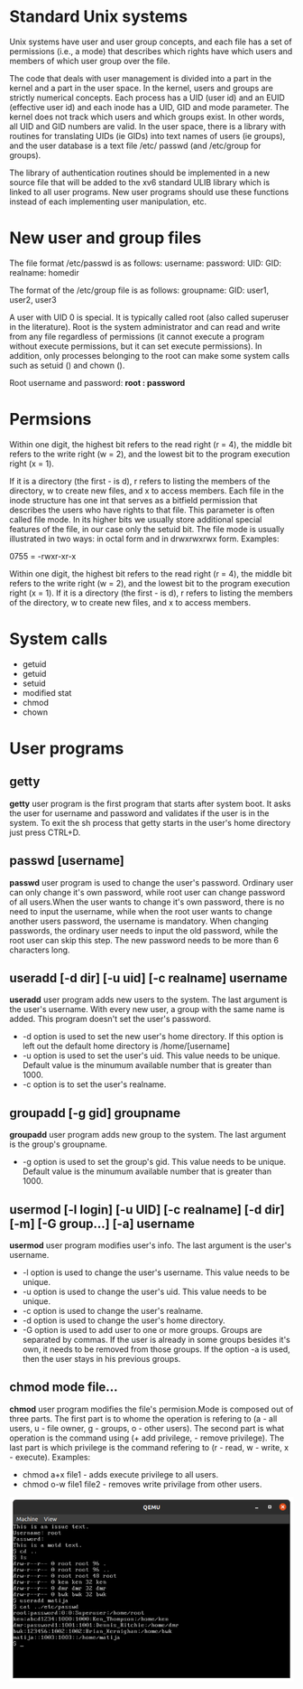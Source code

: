 # Standard Unix systems

Unix systems have user and user group concepts, and each file has a set of permissions (i.e., a mode) that describes which rights have which users and members of which user group over the file.

The code that deals with user management is divided into a part in the kernel and a part in the user space. In the kernel, users and groups are strictly numerical concepts. Each process has a UID (user id) and an EUID (effective user id) and each inode has a UID, GID and mode parameter. The kernel does not track which users and which groups exist. In other words, all UID and GID numbers are valid. In the user space, there is a library with routines for translating UIDs (ie GIDs) into text names of users (ie groups), and the user database is a text file /etc/ passwd (and /etc/group for groups).

The library of authentication routines should be implemented in a new source file that will be added to the xv6 standard ULIB library which is linked to all user programs. New user programs should use these functions instead of each implementing user manipulation, etc.

# New user and group files

The file format /etc/passwd is as follows:
username: password: UID: GID: realname: homedir

The format of the /etc/group file is as follows:
groupname: GID: user1, user2, user3

A user with UID 0 is special. It is typically called root (also called superuser in the literature). Root is the system administrator and can read and write from any file regardless of permissions (it cannot execute a program without execute permissions, but it can set execute permissions). In addition, only processes belonging to the root can make some system calls such as setuid () and chown ().

Root username and password: **root : password**

# Permsions
Within one digit, the highest bit refers to the read right (r = 4), the middle bit refers to the write right (w = 2), and the lowest bit to the program execution right (x = 1).

If it is a directory (the first - is d), r refers to listing the members of the directory, w to create new files, and x to access members.
Each file in the inode structure has one int that serves as a bitfield permission that describes the users who have rights to that file. This parameter is often called file mode. In its higher bits we usually store additional special features of the file, in our case only the setuid bit. The file mode is usually illustrated in two ways: in octal form and in drwxrwxrwx form. Examples:

0755 = -rwxr-xr-x

Within one digit, the highest bit refers to the read right (r = 4), the middle bit refers to the write right (w = 2), and the lowest bit to the program execution right (x = 1). If it is a directory (the first - is d), r refers to listing the members of the directory, w to create new files, and x to access members.

# System calls

- getuid
- getuid 
- setuid 
- modified stat
- chmod
- chown

# User programs

## getty
**getty** user program is the first program that starts after system boot. It asks the user for username and password and validates if the user is in the system. To exit the sh process that getty starts in the user's home directory just press CTRL+D.

## passwd [username]
**passwd** user program is used to change the user's password. Ordinary user can only change it's own password, while root user can change password of all users.When the user wants to change it's own password, there is no need to input the username, while when the root user wants to change another users password, the username is mandatory. When changing passwords, the ordinary user needs to input the old password, while the root user can skip this step. The new password needs to be more than 6 characters long.

## useradd [-d dir] [-u uid] [-c realname] username
**useradd** user program adds new users to the system. The last argument is the user's username. With every new user, a group with the same name is added. This program doesn't set the user's password. 
- -d option is used to set the new user's home directory. If this option is left out the default home directory is /home/[username]
- -u option is used to set the user's uid. This value needs to be unique. Default value is the minumum available number that is greater than 1000.
- -c option is to set the user's realname.

## groupadd [-g gid] groupname
**groupadd** user program adds new group to the system. The last argument is the group's groupname.
- -g option is used to set the group's gid. This value needs to be unique. Default value is the minumum available number that is greater than 1000.
## usermod [-l login] [-u UID] [-c realname] [-d dir] [-m] [-G group…] [-a] username
**usermod** user program modifies user's info. The last argument is the user's username.
- -l option is used to change the user's username. This value needs to be unique.
- -u option is used to change the user's uid. This value needs to be unique.
- -c option is used to change the user's realname.
- -d option is used to change the user's home directory.
- -G option is used to add user to one or more groups. Groups are separated by commas. If the user is already in some groups besides it's own, it needs to be removed from those groups. If the option -a is used, then the user stays in his previous groups.

## chmod mode file...
**chmod** user program modifies the file's permision.Mode is composed out of three parts. The first part is to whome the operation is refering to (a - all users, u - file owner, g - groups, o - other users). The second part is what operation is the command using (+ add privilege, - remove privilege). The last part is which privilege is the command refering to (r - read, w - write, x - execute). Examples:
- chmod a+x file1 - adds execute privilege to all users.
- chmod o-w file1 file2 - removes write privilage from other users.

![alt text](https://github.com/gojkovicmatija99/Users-and-groups-in-xv6/blob/master/demo.png)

